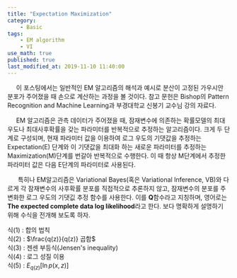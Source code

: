 ```yaml
---
title: "Expectation Maximization"
category:       
    - Basic
tags:           
    - EM algorithm
    - VI
use_math: true
published: true
last_modified_at: 2019-11-10 11:40:00
---
```


&nbsp;&nbsp;&nbsp;&nbsp; 이 포스팅에서는 일반적인 EM 알고리즘의 해석과 예시로 분산이 고정된 가우시안 분포가 주어졌을 때 손으로 계산하는 과정을 볼 것이다. 참고 문헌은 Bishop의 Pattern Recognition and Machine Learning과 부경대학교 신봉기 교수님 강의 자료다.
​

&nbsp;&nbsp;&nbsp;&nbsp; EM 알고리즘은 관측 데이터가 주어졌을 때, 잠재변수에 의존하는 확률모델의 최대우도나 최대사후확률을 갖는 파라미터를 반복적으로 추정하는 알고리즘이다. 크게 두 단계로 구성되며, 현재 파라미터 값을 이용하여 로그 우도의 기댓값을 추정하는 Expectation(E) 단계와 이 기댓값을 최대화 하는 새로운 파라미터를 추정하는 Maximization(M)단계를 번갈아 반복적으로 수행한다. 이 때 항상 M단계에서 추정한 파라미터 값은 다음 E단계의 파라미터로 사용된다.  
  
​
&nbsp;&nbsp;&nbsp;&nbsp; 특히나 EM알고리즘은 Variational Bayes(혹은 Variational Inference, VB)와 다르게 각 잠재변수의 사후확률 분포를 직접적으로 추론하지 않고, 잠재변수의 분포를 주변화한 로그 우도의 기댓깂 추정 함수를 사용한다. 이를 $\mathbf{Q}$함수라고 지칭하며, 영어로는 **The expected complete data log likelihood**라고 한다. 보다 명확하게 설명하기 위해 수식을 전개해 보도록 하자.  
  


식(1) : 합의 법칙  
식(2) : $\frac{q(z)}{q(z)} 곱함$  
식(3) : 젠센 부등식(Jensen's inequality)  
식(4) : 로그 성질 이용  
식(5) : $E_{q(z)}[\ln p(x,z)]$  